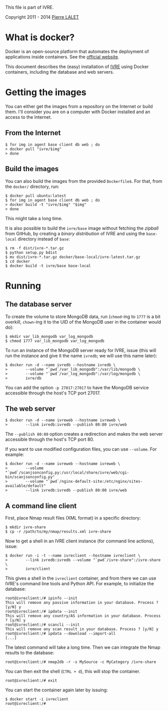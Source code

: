This file is part of IVRE.

Copyright 2011 - 2014 [Pierre LALET](mailto:pierre.lalet@cea.fr)

# What is docker? #

Docker is an open-source platform that automates the deployment of
applications inside containers. See the [official
website](http://www.docker.com/).

This document describes the (easy) installation of [IVRE](README.md)
using Docker containers, including the database and web servers.

# Getting the images #

You can either get the images from a repository on the Internet or
build them. I'll consider you are on a computer with Docker installed
and an access to the Internet.

## From the Internet ##

    $ for img in agent base client db web ; do
    > docker pull "ivre/$img"
    > done

## Build the images ##

You can also build the images from the provided `Dockerfile`s. For
that, from the `docker/` directory, run:

    $ docker pull ubuntu:latest
    $ for img in agent base client db web ; do
    > docker build -t "ivre/$img" "$img"
    > done

This might take a long time.

It is also possible to build the `ivre/base` image without fetching
the *zipball* from GitHub, by creating a *binary distribution* of IVRE
and using the `base-local` directory instead of `base`:

    $ rm -f dist/ivre-*.tar.gz
    $ python setup.py bdist
    $ mv dist/ivre-*.tar.gz docker/base-local/ivre-latest.tar.gz
    $ cd docker
    $ docker build -t ivre/base base-local

# Running #

## The database server ##

To create the volume to store MongoDB data, run (`chmod`-ing to `1777`
is a bit overkill, `chown`-ing it to the UID of the MongoDB user in
the container would do):

    $ mkdir var_lib_mongodb var_log_mongodb
    $ chmod 1777 var_lib_mongodb var_log_mongodb

To run an instance of the MongoDB server ready for IVRE, issue (this
will run the instance and give it the name `ivredb`; we will use this
name later):

    $ docker run -d --name ivredb --hostname ivredb \
    >        --volume "`pwd`/var_lib_mongodb":/var/lib/mongodb \
    >        --volume "`pwd`/var_log_mongodb":/var/log/mongodb \
    >        ivre/db

You can add the option `-p 27017:27017` to have the MongoDB service
accessible through the host's TCP port 27017.

## The web server ##

    $ docker run -d --name ivreweb --hostname ivreweb \
    >        --link ivredb:ivredb --publish 80:80 ivre/web

The `--publish 80:80` option creates a redirection and makes the web
server accessible through the host's TCP port 80.

If you want to use modified configuration files, you can use
`--volume`. For example:

    $ docker run -d --name ivreweb --hostname ivreweb \
    >        --volume "`pwd`/scanjsonconfig.py:/usr/local/share/ivre/web/cgi-bin/scanjsonconfig.py"
    >        --volume "`pwd`/nginx-default-site:/etc/nginx/sites-available/default"
    >        --link ivredb:ivredb --publish 80:80 ivre/web

## A command line client ##

First, place Nmap result files (XML format) in a specific directory:

    $ mkdir ivre-share
    $ cp -r /path/to/my/nmap/results.xml ivre-share

Now to get a shell in an IVRE client instance (for command line
actions), issue:

    $ docker run -i -t --name ivreclient --hostname ivreclient \
    >        --link ivredb:ivredb --volume "`pwd`/ivre-share":/ivre-share \
    >        ivre/client

This gives a shell in the `ivreclient` container, and from there we
can use IVRE's command line tools and Python API. For example, to
initialize the database:

    root@ivreclient:/# ipinfo --init
	This will remove any passive information in your database. Process ? [y/N] y
    root@ivreclient:/# ipdata --init
	This will remove any country/AS information in your database. Process ? [y/N] y
    root@ivreclient:/# scancli --init
	This will remove any scan result in your database. Process ? [y/N] y
    root@ivreclient:/# ipdata --download --import-all
    [...]

The latest command will take a long time. Then we can integrate the
Nmap results to the database:

    root@ivreclient:/# nmap2db -r -s MySource -c MyCategory /ivre-share

You can then exit the shell (`CTRL + d`), this will stop the
container.

    root@ivreclient:/# exit

You can start the container again later by issuing:

    $ docker start -i ivreclient
    root@ivreclient:/#
